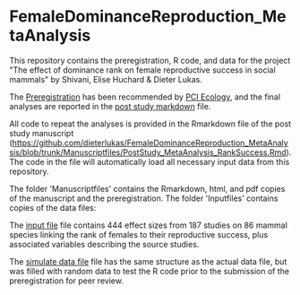 # FemaleDominanceReproduction_MetaAnalysis

This repository contains the preregistration, R code, and data for the project "The effect of dominance rank on female reproductive success in social mammals" by Shivani, Elise Huchard & Dieter Lukas.

The [Preregistration](https://dieterlukas.github.io/Preregistration_MetaAnalysis_RankSuccess.html) has been recommended by [PCI Ecology](https://doi.org/10.24072/pci.ecology.100056), and the final analyses are reported in the [post study markdown](https://ecoevorxiv.org/rc8na/) file. 

All code to repeat the analyses is provided in the Rmarkdown file of the post study manuscript (https://github.com/dieterlukas/FemaleDominanceReproduction_MetaAnalysis/blob/trunk/Manuscriptfiles/PostStudy_MetaAnalysis_RankSuccess.Rmd). The code in the file will automatically load all necessary input data from this repository.

The folder 'Manuscriptfiles' contains the Rmarkdown, html, and pdf copies of the manuscript and the preregistration. The folder 'Inputfiles' contains copies of the data files:

The [input file](https://github.com/dieterlukas/FemaleDominanceReproduction_MetaAnalysis/blob/trunk/Inputfiles/InputData_MetaAnalysis_FemaleDominanceReproduction.csv) file contains 444 effect sizes from 187 studies on 86 mammal species linking the rank of females to their reproductive success, plus associated variables describing the source studies.

The [simulate data file](https://github.com/dieterlukas/FemaleDominanceReproduction_MetaAnalysis/blob/trunk/Inputfiles/SimulatedData_MetaAnalysis_FemaleDominanceReproduction_March2020.csv) file has the same structure as the actual data file, but was filled with random data to test the R code prior to the submission of the preregistration for peer review.


